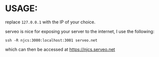 # USAGE:

replace `127.0.0.1` with the IP of your choice. 

serveo is nice for exposing your server to the internet, I use the following:

`ssh -R njcs:3000:localhost:3001 serveo.net`

which can then be accessed at https://njcs.serveo.net
